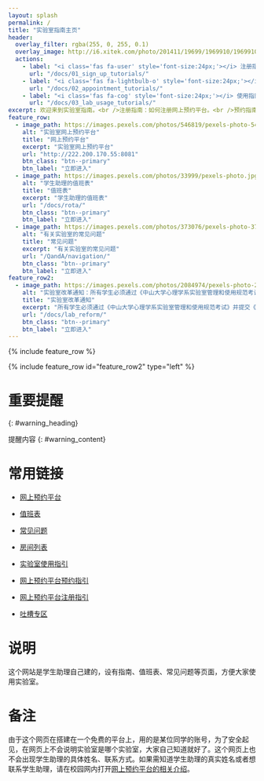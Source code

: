 ```yaml
---
layout: splash
permalink: /
title: "实验室指南主页"
header:
  overlay_filter: rgba(255, 0, 255, 0.1)
  overlay_image: http://i6.xitek.com/photo/201411/19699/1969910/1969910_1417356326_69909800.jpg
  actions:
    - label: "<i class='fas fa-user' style='font-size:24px;'></i> 注册指南"
      url: "/docs/01_sign_up_tutorials/"
    - label: "<i class='fas fa-lightbulb-o' style='font-size:24px;'></i> 预约指南"
      url: "/docs/02_appointment_tutorials/"
    - label: "<i class='fas fa-cog' style='font-size:24px;'></i> 使用指南"
      url: "/docs/03_lab_usage_tutorials/"
excerpt: 欢迎来到实验室指南。<br />注册指南：如何注册网上预约平台。<br />预约指南：如何在网上预约平台上进行预约。<br />使用指南：应该如何使用实验室、使用过程的注意事项。
feature_row:
  - image_path: https://images.pexels.com/photos/546819/pexels-photo-546819.jpeg?cs=srgb&dl=artificial-intelligence-blur-close-up-546819.jpg&fm=jpg
    alt: "实验室网上预约平台"
    title: "网上预约平台"
    excerpt: "实验室网上预约平台"
    url: "http://222.200.170.55:8081"
    btn_class: "btn--primary"
    btn_label: "立即进入"
  - image_path: https://images.pexels.com/photos/33999/pexels-photo.jpg?cs=srgb&dl=communication-contact-conversation-33999.jpg&fm=jpg
    alt: "学生助理的值班表"
    title: "值班表"
    excerpt: "学生助理的值班表"
    url: "/docs/rota/"
    btn_class: "btn--primary"
    btn_label: "立即进入"
  - image_path: https://images.pexels.com/photos/373076/pexels-photo-373076.jpeg?cs=srgb&dl=blank-composition-data-373076.jpg&fm=jpg
    alt: "有关实验室的常见问题"
    title: "常见问题"
    excerpt: "有关实验室的常见问题"
    url: "/QandA/navigation/"
    btn_class: "btn--primary"
    btn_label: "立即进入"
feature_row2:
  - image_path: https://images.pexels.com/photos/2084974/pexels-photo-2084974.jpeg?cs=srgb&dl=brunette-computer-computer-keyboard-2084974.jpg&fm=jpg
    alt: "实验室改革通知：所有学生必须通过《中山大学心理学系实验室管理和使用规范考试》并提交《中山大学心理学系规范使用实验室承诺书》后，才有预约和使用实验室的资格。"
    title: "实验室改革通知"
    excerpt: "所有学生必须通过《中山大学心理学系实验室管理和使用规范考试》并提交《中山大学心理学系规范使用实验室承诺书》后，才有预约和使用实验室的资格。"
    url: "/docs/lab_reform/"
    btn_class: "btn--primary"
    btn_label: "立即进入"
---
```


<link rel="stylesheet" href="https://at.alicdn.com/t/font_1128404_q6ba1h94yc.css">

{% include feature_row %}

{% include feature_row id="feature_row2" type="left" %}

# 重要提醒
{: #warning_heading}

提醒内容
{: #warning_content}

# 常用链接

- [网上预约平台](http://222.200.170.55:8081)

- [值班表](https://neutrino3316.github.io/balyspusys/docs/rota/)

- [常见问题](https://neutrino3316.github.io/balyspusys/QandA/navigation/)

- [房间列表](https://neutrino3316.github.io/balyspusys/docs/room_list/)

- [实验室使用指引](https://neutrino3316.github.io/balyspusys/docs/03_lab_usage_tutorials/)

- [网上预约平台预约指引](https://neutrino3316.github.io/balyspusys/docs/02_appointment_tutorials/)

- [网上预约平台注册指引](https://neutrino3316.github.io/balyspusys/docs/01_sign_up_tutorials/)

- [吐槽专区](https://neutrino3316.github.io/balyspusys/QandA/03/)

# 说明

这个网站是学生助理自己建的，设有指南、值班表、常见问题等页面，方便大家使用实验室。

# 备注

由于这个网页在搭建在一个免费的平台上，用的是某位同学的账号，为了安全起见，在网页上不会说明实验室是哪个实验室，大家自己知道就好了。这个网页上也不会出现学生助理的具体姓名、联系方式。如果需知道学生助理的真实姓名或者想联系学生助理，请在校园网内打开[网上预约平台的相关介绍](http://222.200.170.55:8081/Article/Show/bbaefae3-980d-46e8-8e7b-0bc62b172066?ArticleCategoryId=24be7c18-d686-4f5c-a086-4e03d5a92bb5&XPath=000)。

